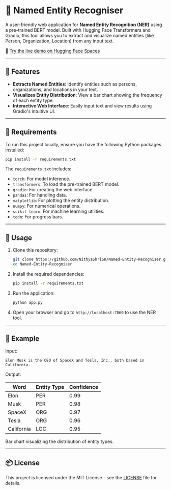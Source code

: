 
# 🧠 Named Entity Recogniser

A user-friendly web application for **Named Entity Recognition (NER)** using a pre-trained BERT model. Built with Hugging Face Transformers and Gradio, this tool allows you to extract and visualize named entities (like Person, Organization, Location) from any input text.

🔗 [Try the live demo on Hugging Face Spaces](https://huggingface.co/spaces/NithyaShriSK/NER_Named_Entity_Recognition)

---

## 📌 Features

- **Extracts Named Entities**: Identify entities such as persons, organizations, and locations in your text.
- **Visualizes Entity Distribution**: View a bar chart showing the frequency of each entity type.
- **Interactive Web Interface**: Easily input text and view results using Gradio's intuitive UI.

---

## 🧰 Requirements

To run this project locally, ensure you have the following Python packages installed:

```bash
pip install -r requirements.txt
```

The `requirements.txt` includes:

- `torch`: For model inference.
- `transformers`: To load the pre-trained BERT model.
- `gradio`: For creating the web interface.
- `pandas`: For handling data.
- `matplotlib`: For plotting the entity distribution.
- `numpy`: For numerical operations.
- `scikit-learn`: For machine learning utilities.
- `tqdm`: For progress bars.

---

## 🚀 Usage

1. Clone this repository:

   ```bash
   git clone https://github.com/NithyaShriSK/Named-Entity-Recogniser.git
   cd Named-Entity-Recogniser
   ```

2. Install the required dependencies:

   ```bash
   pip install -r requirements.txt
   ```

3. Run the application:

   ```bash
   python app.py
   ```

4. Open your browser and go to `http://localhost:7860` to use the NER tool.

---

## 🧪 Example

Input:

```
Elon Musk is the CEO of SpaceX and Tesla, Inc., both based in California.
```

Output:

| Word      | Entity Type | Confidence |
|-----------|-------------|------------|
| Elon      | PER         | 0.99       |
| Musk      | PER         | 0.98       |
| SpaceX    | ORG         | 0.97       |
| Tesla     | ORG         | 0.96       |
| California| LOC         | 0.95       |

Bar chart visualizing the distribution of entity types.

---

## 📦 License

This project is licensed under the MIT License - see the [LICENSE](LICENSE) file for details.
